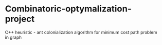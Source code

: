 # Combinatoric-optymalization-project
C++ heuristic - ant colonialization algorithm for minimum cost path problem in graph
